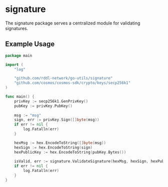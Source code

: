 # signature
The signature package serves a centralized module for validating signatures.

## Example Usage
```go
package main

import (
    "log"

    "github.com/rddl-network/go-utils/signature"
    "github.com/cosmos/cosmos-sdk/crypto/keys/secp256k1"
)

func main() {
    privKey := secp256k1.GenPrivKey()
	pubKey := privKey.PubKey()
    
    msg := "msg"
    sign, err := privKey.Sign([]byte(msg))
    if err != nil {
        log.Fatalln(err)
    }

    hexMsg := hex.EncodeToString([]byte(msg))
	hexSign := hex.EncodeToString(sign)
	hexPublicKey := hex.EncodeToString(pubKey.Bytes())
    
    isValid, err := signature.ValidateSignature(hexMsg, hexSign, hexPublicKey)
    if err != nil {
        log.Fatalln(err)
    }
}
```
